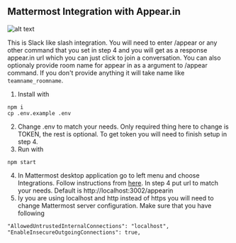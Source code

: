 Mattermost Integration with Appear.in
-------------
![alt text](http://storage6.static.itmages.com/i/18/0228/h_1519777549_7945594_30465fe611.png)

This is Slack like slash integration. You will need to enter /appear or any other command that you set in step 4 and you will get as a response appear.in url which you can just click to join a conversation. You can also optionaly provide room name for appear in as a argument to /appear command. If you don't provide anything it will take name like `teamname_roomname`.
 1. Install with
 ```
 npm i
 cp .env.example .env
 ```
 2. Change .env to match your needs. Only required thing here to change is TOKEN, the rest is optional. To get token you will need to finish setup in step 4.
 3. Run with
 ```
 npm start
 ```
 4. In Mattermost desktop application go to left menu and choose Integrations. Follow instructions from [here](https://docs.mattermost.com/developer/slash-commands.html#custom-slash-command). In step 4 put url to match your needs. Default is http://localhost:3002/appearin
 5. Iy you are using localhost and http instead of https you will need to change Mattermost server configuration. Make sure that you have following
 ```
 "AllowedUntrustedInternalConnections": "localhost",
 "EnableInsecureOutgoingConnections": true,
 ```

